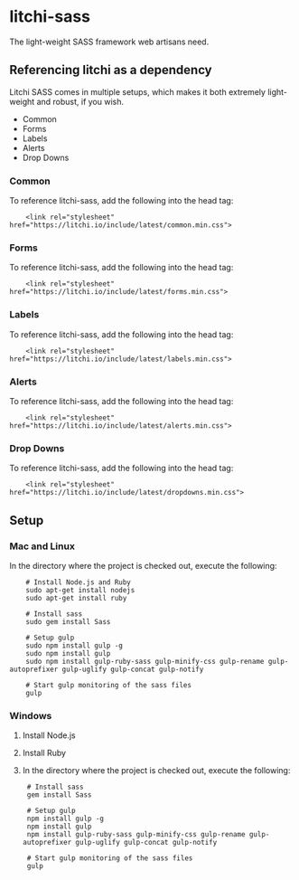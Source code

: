 # litchi-sass

The light-weight SASS framework web artisans need.

## Referencing litchi as a dependency

Litchi SASS comes in multiple setups, which makes it both extremely light-weight and robust, if you wish.

- Common
- Forms
- Labels
- Alerts
- Drop Downs

### Common

To reference litchi-sass, add the following into the head tag:

		<link rel="stylesheet" href="https://litchi.io/include/latest/common.min.css">

### Forms

To reference litchi-sass, add the following into the head tag:

		<link rel="stylesheet" href="https://litchi.io/include/latest/forms.min.css">

### Labels

To reference litchi-sass, add the following into the head tag:

		<link rel="stylesheet" href="https://litchi.io/include/latest/labels.min.css">

### Alerts

To reference litchi-sass, add the following into the head tag:

		<link rel="stylesheet" href="https://litchi.io/include/latest/alerts.min.css">

### Drop Downs

To reference litchi-sass, add the following into the head tag:

		<link rel="stylesheet" href="https://litchi.io/include/latest/dropdowns.min.css">

## Setup

### Mac and Linux

In the directory where the project is checked out, execute the following:

		# Install Node.js and Ruby
		sudo apt-get install nodejs
		sudo apt-get install ruby

		# Install sass
		sudo gem install Sass

		# Setup gulp
		sudo npm install gulp -g
		sudo npm install gulp
		sudo npm install gulp-ruby-sass gulp-minify-css gulp-rename gulp-autoprefixer gulp-uglify gulp-concat gulp-notify

		# Start gulp monitoring of the sass files
		gulp

### Windows

1. Install Node.js
2. Install Ruby
3. In the directory where the project is checked out, execute the following:

		# Install sass
		gem install Sass

		# Setup gulp
		npm install gulp -g
		npm install gulp
		npm install gulp-ruby-sass gulp-minify-css gulp-rename gulp-autoprefixer gulp-uglify gulp-concat gulp-notify

		# Start gulp monitoring of the sass files
		gulp
